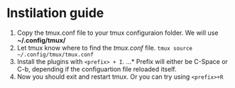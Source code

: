 # Instilation guide

1. Copy the tmux.conf file to your tmux configuraion folder. We will use __~/.config/tmux/__
2. Let tmux know where to find the _tmux.conf_ file. `tmux source ~/.config/tmux/tmux.conf`
3. Install the plugins with `<prefix> + I`. 
...* Prefix will either be C-Space or C-b, depending if the configuartion file reloaded itself.
4. Now you should exit and restart tmux. Or you can try using `<prefix>+R` 
